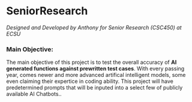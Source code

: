 # SeniorResearch
*Designed and Developed by Anthony for Senior Research (CSC450) at ECSU*

### Main Objective:
The main objective of this project is to test the overall accuracy of **AI generated functions against prewritten test cases**. With every passing year, comes newer and more advanced artifical intelligent models, some even claiming their expertice in coding ability. This project will have predetermined prompts that will be inputed into a select few of publicly available AI Chatbots..



